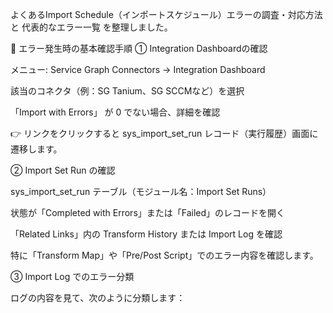 よくあるImport Schedule（インポートスケジュール）エラーの調査・対応方法 と 代表的なエラー一覧 を整理しました。

🧭 エラー発生時の基本確認手順
① Integration Dashboardの確認

メニュー: Service Graph Connectors → Integration Dashboard

該当のコネクタ（例：SG Tanium、SG SCCMなど）を選択

「Import with Errors」 が 0 でない場合、詳細を確認

👉 リンクをクリックすると sys_import_set_run レコード（実行履歴）画面に遷移します。

② Import Set Run の確認

sys_import_set_run テーブル（モジュール名：Import Set Runs）

状態が「Completed with Errors」または「Failed」のレコードを開く

「Related Links」内の Transform History または Import Log を確認

特に「Transform Map」や「Pre/Post Script」でのエラー内容を確認します。

③ Import Log でのエラー分類

ログの内容を見て、次のように分類します：
